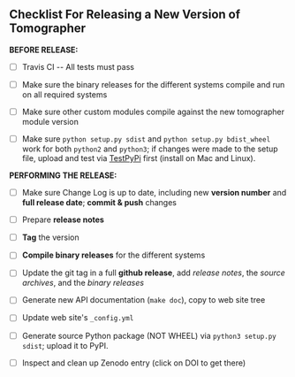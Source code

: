 
Checklist For Releasing a New Version of Tomographer
----------------------------------------------------

**BEFORE RELEASE:**

- [ ] Travis CI -- All tests must pass

- [ ] Make sure the binary releases for the different systems compile and run on
      all required systems

- [ ] Make sure other custom modules compile against the new tomographer module
      version
      
- [ ] Make sure `python setup.py sdist` and `python setup.py bdist_wheel` work
      for both `python2` and `python3`; if changes were made to the setup file,
      upload and test via [TestPyPi][testpypi] first (install on Mac and Linux).

[testpypi]: https://wiki.python.org/moin/TestPyPI


**PERFORMING THE RELEASE:**

- [ ] Make sure Change Log is up to date, including new **version number** and
  **full release date**; **commit & push** changes
  
- [ ] Prepare **release notes**

- [ ] **Tag** the version

- [ ] **Compile binary releases** for the different systems

- [ ] Update the git tag in a full **github release**, add *release notes*, the
      *source archives*, and the *binary releases*

- [ ] Generate new API documentation (`make doc`), copy to web site tree

- [ ] Update web site's `_config.yml`

- [ ] Generate source Python package (NOT WHEEL) via `python3 setup.py sdist`;
      upload it to PyPI.
      
- [ ] Inspect and clean up Zenodo entry (click on DOI to get there)

